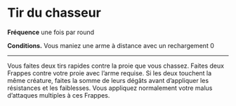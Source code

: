 # Tir du chasseur

<p><strong>Fréquence</strong> une fois par round</p>
<p><strong>Conditions.</strong> Vous maniez une arme à distance avec un rechargement 0</p>
<hr>
<p>Vous faites deux tirs rapides contre la proie que vous chassez. Faites deux Frappes contre votre proie avec l’arme requise. Si les deux touchent la  même créature, faites la somme de leurs dégâts avant d’appliquer les résistances et les faiblesses. Vous appliquez normalement votre malus d’attaques multiples à ces Frappes.</p>